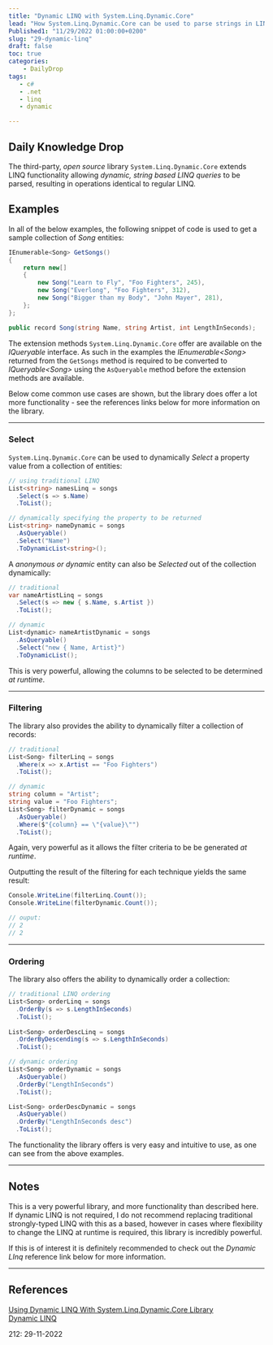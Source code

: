```yaml
---
title: "Dynamic LINQ with System.Linq.Dynamic.Core"
lead: "How System.Linq.Dynamic.Core can be used to parse strings in LINQ dynamically"
Published1: "11/29/2022 01:00:00+0200"
slug: "29-dynamic-linq"
draft: false
toc: true
categories:
    - DailyDrop
tags:
   - c#
   - .net
   - linq
   - dynamic

---
```


## Daily Knowledge Drop

The third-party, _open source_ library `System.Linq.Dynamic.Core` extends LINQ functionality allowing _dynamic, string based LINQ queries_ to be parsed, resulting in operations identical to regular LINQ.

## Examples

In all of the below examples, the following snippet of code is used to get a sample collection of _Song_ entities:

``` csharp
IEnumerable<Song> GetSongs()
{
    return new[]
    {
        new Song("Learn to Fly", "Foo Fighters", 245),
        new Song("Everlong", "Foo Fighters", 312),
        new Song("Bigger than my Body", "John Mayer", 281),
    };
};

public record Song(string Name, string Artist, int LengthInSeconds);
```

The extension methods `System.Linq.Dynamic.Core` offer are available on the _IQueryable_ interface. As such in the examples the _IEnumerable\<Song\>_ returned from the `GetSongs` method is required to be converted to _IQueryable\<Song\>_ using the `AsQueryable` method before the extension methods are available.

Below come common use cases are shown, but the library does offer a lot more functionality - see the references links below for more information on the library.

---

### Select

`System.Linq.Dynamic.Core` can be used to dynamically _Select_ a property value from a collection of entities:

``` csharp
// using traditional LINQ
List<string> namesLinq = songs
  .Select(s => s.Name)
  .ToList();

// dynamically specifying the property to be returned
List<string> nameDynamic = songs
  .AsQueryable()
  .Select("Name")
  .ToDynamicList<string>();
```

A _anonymous or dynamic_ entity can also be _Selected_ out of the collection dynamically:

``` csharp
// traditional
var nameArtistLinq = songs
  .Select(s => new { s.Name, s.Artist })
  .ToList();

// dynamic
List<dynamic> nameArtistDynamic = songs
  .AsQueryable()
  .Select("new { Name, Artist}")
  .ToDynamicList();
```

This is very powerful, allowing the columns to be selected to be determined _at runtime_.

---

### Filtering

The library also provides the ability to dynamically filter a collection of records:

``` csharp
// traditional
List<Song> filterLinq = songs
  .Where(x => x.Artist == "Foo Fighters")
  .ToList();

// dynamic
string column = "Artist";
string value = "Foo Fighters";
List<Song> filterDynamic = songs
  .AsQueryable()
  .Where($"{column} == \"{value}\"")
  .ToList();
```

Again, very powerful as it allows the filter criteria to be be generated _at runtime_.

Outputting the result of the filtering for each technique yields the same result:

``` csharp
Console.WriteLine(filterLinq.Count());
Console.WriteLine(filterDynamic.Count());

// ouput:
// 2
// 2
```

---

### Ordering

The library also offers the ability to dynamically order a collection:

``` csharp
// traditional LINQ ordering
List<Song> orderLinq = songs
  .OrderBy(s => s.LengthInSeconds)
  .ToList();
  
List<Song> orderDescLinq = songs
  .OrderByDescending(s => s.LengthInSeconds)
  .ToList();

// dynamic ordering
List<Song> orderDynamic = songs
  .AsQueryable()
  .OrderBy("LengthInSeconds")
  .ToList();

List<Song> orderDescDynamic = songs
  .AsQueryable()
  .OrderBy("LengthInSeconds desc")
  .ToList();
```

The functionality the library offers is very easy and intuitive to use, as one can see from the above examples.

---

## Notes

This is a very powerful library, and more functionality than described here. If dynamic LINQ is not required, I do not recommend replacing traditional strongly-typed LINQ with this as a based, however in cases where flexibility to change the LINQ at runtime is required, this library is incredibly powerful.

If this is of interest it is definitely recommended to check out the _Dynamic LInq_ reference link below for more information.

---


## References

[Using Dynamic LINQ With System.Linq.Dynamic.Core Library](https://code-maze.com/using-dynamic-linq/)  
[Dynamic LINQ](https://dynamic-linq.net)

<?# DailyDrop ?>212: 29-11-2022<?#/ DailyDrop ?>

